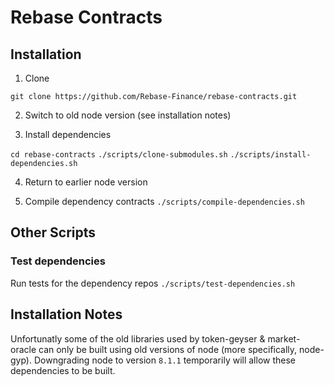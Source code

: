 # Rebase Contracts

## Installation

1. Clone

`git clone https://github.com/Rebase-Finance/rebase-contracts.git`

2. Switch to old node version (see installation notes)

3. Install dependencies

`cd rebase-contracts`
`./scripts/clone-submodules.sh`
`./scripts/install-dependencies.sh`

4. Return to earlier node version

5. Compile dependency contracts
`./scripts/compile-dependencies.sh`

## Other Scripts

### Test dependencies
Run tests for the dependency repos
`./scripts/test-dependencies.sh`

## Installation Notes
Unfortunatly some of the old libraries used by token-geyser & market-oracle can only be built using old versions of node (more specifically, node-gyp). Downgrading node to version `8.1.1` temporarily will allow these dependencies to be built.